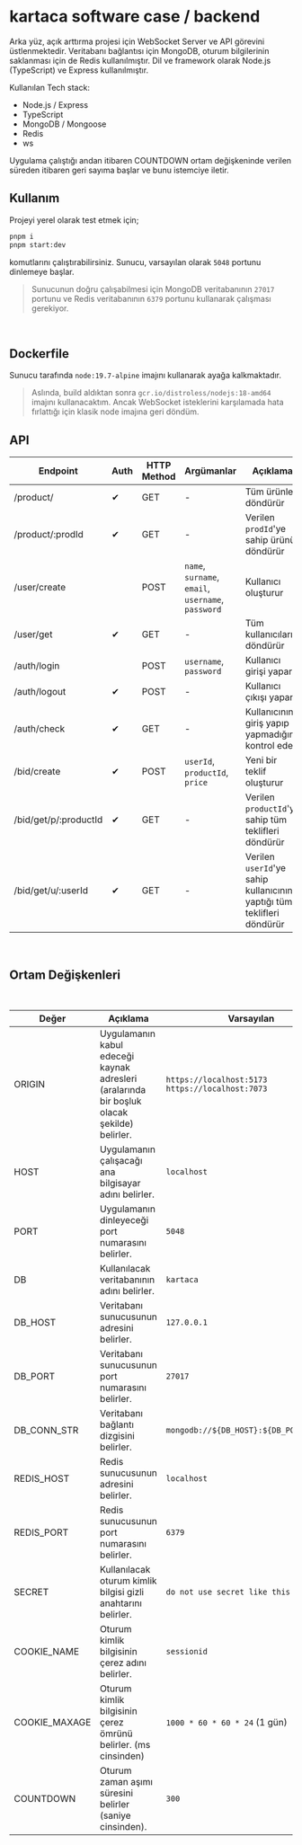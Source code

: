 # kartaca software case / backend

Arka yüz, açık arttırma projesi için WebSocket Server ve API görevini üstlenmektedir. Veritabanı bağlantısı için MongoDB, oturum bilgilerinin saklanması için de Redis kullanılmıştır. Dil ve framework olarak Node.js (TypeScript) ve Express kullanılmıştır.
  
Kullanılan Tech stack:
* Node.js / Express
* TypeScript
* MongoDB / Mongoose
* Redis
* ws

Uygulama çalıştığı andan itibaren COUNTDOWN ortam değişkeninde verilen süreden itibaren geri sayıma başlar ve bunu istemciye iletir. 

## Kullanım
Projeyi yerel olarak test etmek için;

```sh
pnpm i
pnpm start:dev
```
komutlarını çalıştırabilirsiniz. Sunucu, varsayılan olarak `5048` portunu dinlemeye başlar.

> Sunucunun doğru çalışabilmesi için MongoDB veritabanının `27017` portunu ve Redis veritabanının `6379` portunu kullanarak çalışması gerekiyor.


<br />

## Dockerfile
Sunucu tarafında `node:19.7-alpine` imajını kullanarak ayağa kalkmaktadır.
> Aslında, build aldıktan sonra `gcr.io/distroless/nodejs:18-amd64` imajını kullanacaktım. Ancak WebSocket isteklerini karşılamada hata fırlattığı için klasik node imajına geri döndüm.

## API

| Endpoint              | Auth | HTTP Method | Argümanlar                                         | Açıklama                                                               |
| --------------------- | ---- | ----------- | -------------------------------------------------- | ---------------------------------------------------------------------- |
| /product/             | ✔    | GET         | -                                                  | Tüm ürünleri döndürür                                                  |
| /product/:prodId      | ✔    | GET         | -                                                  | Verilen `prodId`'ye sahip ürünü döndürür                               |
| /user/create          |      | POST        | `name`, `surname`, `email`, `username`, `password` | Kullanıcı oluşturur                                                    |
| /user/get             | ✔    | GET         | -                                                  | Tüm kullanıcıları döndürür                                             |
| /auth/login           |      | POST        | `username`, `password`                             | Kullanıcı girişi yapar                                                 |
| /auth/logout          | ✔    | POST        | -                                                  | Kullanıcı çıkışı yapar                                                 |
| /auth/check           | ✔    | GET         | -                                                  | Kullanıcının giriş yapıp yapmadığını kontrol eder                      |
| /bid/create           | ✔    | POST        | `userId`, `productId`, `price`                     | Yeni bir teklif oluşturur                                              |
| /bid/get/p/:productId | ✔    | GET         | -                                                  | Verilen `productId`'ye sahip tüm teklifleri döndürür                   |
| /bid/get/u/:userId    | ✔    | GET         | -                                                  | Verilen `userId`'ye sahip kullanıcının yaptığı tüm teklifleri döndürür |

<br />

## Ortam Değişkenleri

<br />

| Değer         | Açıklama                                                                                    | Varsayılan                                      |
| ------------- | ------------------------------------------------------------------------------------------- | ----------------------------------------------- |
| ORIGIN        | Uygulamanın kabul edeceği kaynak adresleri (aralarında bir boşluk olacak şekilde) belirler. | `https://localhost:5173 https://localhost:7073` |
| HOST          | Uygulamanın çalışacağı ana bilgisayar adını belirler.                                       | `localhost`                                     |
| PORT          | Uygulamanın dinleyeceği port numarasını belirler.                                           | `5048`                                          |
| DB            | Kullanılacak veritabanının adını belirler.                                                  | `kartaca`                                       |
| DB_HOST       | Veritabanı sunucusunun adresini belirler.                                                   | `127.0.0.1`                                     |
| DB_PORT       | Veritabanı sunucusunun port numarasını belirler.                                            | `27017`                                         |
| DB_CONN_STR   | Veritabanı bağlantı dizgisini belirler.                                                     | `mongodb://${DB_HOST}:${DB_PORT}/${DB}`         |
| REDIS_HOST    | Redis sunucusunun adresini belirler.                                                        | `localhost`                                     |
| REDIS_PORT    | Redis sunucusunun port numarasını belirler.                                                 | `6379`                                          |
| SECRET        | Kullanılacak oturum kimlik bilgisi gizli anahtarını belirler.                               | `do not use secret like this`                   |
| COOKIE_NAME   | Oturum kimlik bilgisinin çerez adını belirler.                                              | `sessionid`                                     |
| COOKIE_MAXAGE | Oturum kimlik bilgisinin çerez ömrünü belirler. (ms cinsinden)                              | `1000 * 60 * 60 * 24` (1 gün)                   |
| COUNTDOWN     | Oturum zaman aşımı süresini belirler (saniye cinsinden).                                    | `300`                                           |
